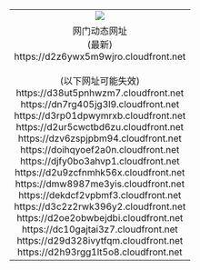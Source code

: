 ﻿<table>
  <tr></tr>
  <tr><td colspan=2 align=center><img src="https://d2z6ywx5m9wjro.cloudfront.net/Up/oGate.jpg" /></td></tr>
  <tr><td colspan=2 align=center>网门动态网址<br/>(最新)
<br>https://d2z6ywx5m9wjro.cloudfront.net
<br/><br/>(以下网址可能失效)
<br>https://d38ut5pnhwzm7.cloudfront.net
<br>https://dn7rg405jg3l9.cloudfront.net
<br>https://d3rp01dpwymrxb.cloudfront.net
<br>https://d2ur5cwctbd6zu.cloudfront.net
<br>https://dzv6zspjpbm94.cloudfront.net
<br>https://doihqyoef2a0n.cloudfront.net
<br>https://djfy0bo3ahvp1.cloudfront.net
<br>https://d2u9zcfnmhk56x.cloudfront.net
<br>https://dmw8987me3yis.cloudfront.net
<br>https://dekdcf2vpbmf3.cloudfront.net
<br>https://d3c2z2rwk396y2.cloudfront.net
<br>https://d2oe2obwbejdbi.cloudfront.net
<br>https://dc10gajtai3z7.cloudfront.net
<br>https://d29d328ivytfqm.cloudfront.net
<br>https://d2h93rgg1lt5o8.cloudfront.net
    </td>
  </tr>
</table>
